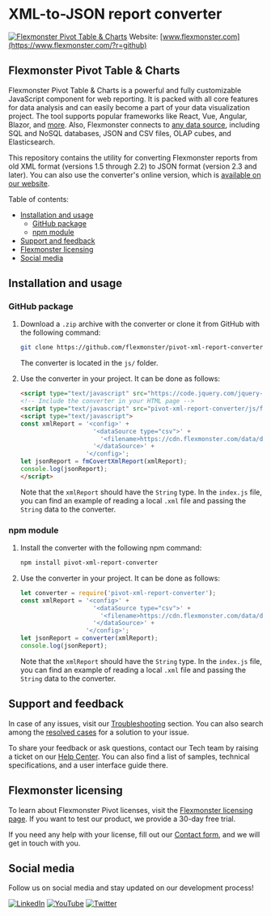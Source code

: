 # XML-to-JSON report converter
[![Flexmonster Pivot Table & Charts](https://cdn.flexmonster.com/landing.png)](https://www.flexmonster.com/?r=github)
Website: [www.flexmonster.com](https://www.flexmonster.com/?r=github)

## Flexmonster Pivot Table & Charts
Flexmonster Pivot Table & Charts is a powerful and fully customizable JavaScript component for web reporting. It is packed with all core features for data analysis and can easily become a part of your data visualization project. The tool supports popular frameworks like React, Vue, Angular, Blazor, and [more](https://www.flexmonster.com/doc/available-tutorials-integration/?r=github). Also, Flexmonster connects to [any data source](https://www.flexmonster.com/doc/supported-data-sources/?r=github), including SQL and NoSQL databases, JSON and CSV files, OLAP cubes, and Elasticsearch.

This repository contains the utility for converting Flexmonster reports from old XML format (versions 1.5 through 2.2) to JSON format (version 2.3 and later).
You can also use the converter's online version, which is [available on our website](https://www.flexmonster.com/convert-xml-report/?r=github).

Table of contents:

- [Installation and usage](#installation-and-usage)
  - [GitHub package](#github-package)
  - [npm module](#npm-module)
- [Support and feedback](#support-and-feedback)
- [Flexmonster licensing](#flexmonster-licensing)
- [Social media](#social-media)

## Installation and usage

### GitHub package

1. Download a `.zip` archive with the converter or clone it from GitHub with the following command:

    ```bash
    git clone https://github.com/flexmonster/pivot-xml-report-converter.git
    ```

    The converter is located in the `js/` folder.

2. Use the converter in your project. It can be done as follows:

    ```html
    <script type="text/javascript" src="https://code.jquery.com/jquery-2.2.4.min.js"></script>
    <!-- Include the converter in your HTML page -->
    <script type="text/javascript" src="pivot-xml-report-converter/js/fm-converter.js"></script>
    <script type="text/javascript">
    const xmlReport = '<config>' +
                        '<dataSource type="csv">' +
                          '<filename>https://cdn.flexmonster.com/data/data.csv</filename>' +
                        '</dataSource>' +
                      '</config>';
    let jsonReport = fmCovertXmlReport(xmlReport);
    console.log(jsonReport);
    </script>
    ```

    Note that the `xmlReport` should have the `String` type. In the `index.js` file, you can find an example of reading a local `.xml` file and passing the `String` data to the converter.

### npm module 

1. Install the converter with the following npm command:

    ```bash
    npm install pivot-xml-report-converter
    ```

2. Use the converter in your project. It can be done as follows:

    ```js
    let converter = require('pivot-xml-report-converter');
    const xmlReport = '<config>' +
                        '<dataSource type="csv">' +
                          '<filename>https://cdn.flexmonster.com/data/data.csv</filename>' +
                        '</dataSource>' +
                      '</config>';
    let jsonReport = converter(xmlReport);
    console.log(jsonReport);
    ```

    Note that the `xmlReport` should have the `String` type. In the `index.js` file, you can find an example of reading a local `.xml` file and passing the `String` data to the converter.

## Support and feedback

In case of any issues, visit our [Troubleshooting](https://www.flexmonster.com/doc/typical-errors?r=github) section. You can also search among the [resolved cases](https://www.flexmonster.com/technical-support?r=github) for a solution to your issue.

To share your feedback or ask questions, contact our Tech team by raising a ticket on our [Help Center](https://www.flexmonster.com/help-center?r=github). You can also find a list of samples, technical specifications, and a user interface guide there.

## Flexmonster licensing

To learn about Flexmonster Pivot licenses, visit the [Flexmonster licensing page](https://www.flexmonster.com/pivot-table-editions-and-pricing?r=github). 
If you want to test our product, we provide a 30-day free trial.

If you need any help with your license, fill out our [Contact form](https://www.flexmonster.com/contact-our-team?r=github), and we will get in touch with you.

## Social media

Follow us on social media and stay updated on our development process!

[![LinkedIn](https://img.shields.io/badge/LinkedIn-blue?style=for-the-badge&logo=linkedin&logoColor=white)](https://linkedin.com/company/flexmonster) [![YouTube](https://img.shields.io/badge/YouTube-red?style=for-the-badge&logo=youtube&logoColor=white)](https://youtube.com/user/FlexMonsterPivot) [![Twitter](https://img.shields.io/badge/Twitter-blue?style=for-the-badge&logo=twitter&logoColor=white)](https://twitter.com/flexmonster)
